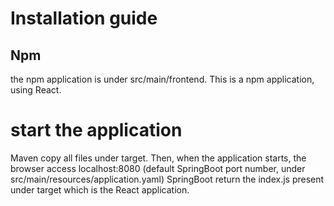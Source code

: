 # Installation guide

## Npm
the npm application is under src/main/frontend. This is a npm application, using React.

# start the application
Maven copy all files under target. Then, when the application starts, the browser access localhost:8080 (default SpringBoot port number, under src/main/resources/application.yaml)
SpringBoot return the index.js present under target which is the React application.
